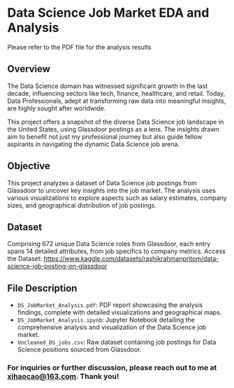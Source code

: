 # **Data Science Job Market EDA and Analysis**
Please refer to the PDF file for the analysis results

## **Overview**
The Data Science domain has witnessed significant growth in the last decade, influencing sectors like tech, finance, healthcare, and retail. Today, Data Professionals, adept at transforming raw data into meaningful insights, are highly sought after worldwide.

This project offers a snapshot of the diverse Data Science job landscape in the United States, using Glassdoor postings as a lens. The insights drawn aim to benefit not just my professional journey but also guide fellow aspirants in navigating the dynamic Data Science job arena.


## **Objective**
This project analyzes a dataset of Data Science job postings from Glassdoor to uncover key insights into the job market. The analysis uses various visualizations to explore aspects such as salary estimates, company sizes, and geographical distribution of job postings.


## **Dataset**
Comprising 672 unique Data Science roles from Glassdoor, each entry spans 14 detailed attributes, from job specifics to company metrics.
Access the Dataset: https://www.kaggle.com/datasets/rashikrahmanpritom/data-science-job-posting-on-glassdoor


## **File Description**
- `DS_JobMarket_Analysis.pdf`: PDF report showcasing the analysis findings, complete with detailed visualizations and geographical maps.
- `DS_JobMarket_Analysis.ipynb`: Jupyter Notebook detailing the comprehensive analysis and visualization of the Data Science job market.
- `Uncleaned_DS_jobs.csv`: Raw dataset containing job postings for Data Science positions sourced from Glassdoor.

### For inquiries or further discussion, please reach out to me at [xihaocao@163.com](mailto:xihaocao@163.com). Thank you!
